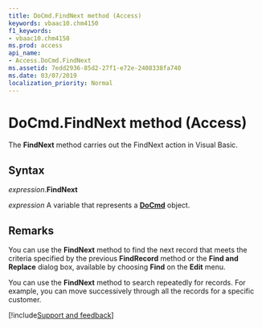 ```yaml
---
title: DoCmd.FindNext method (Access)
keywords: vbaac10.chm4150
f1_keywords:
- vbaac10.chm4150
ms.prod: access
api_name:
- Access.DoCmd.FindNext
ms.assetid: 7edd2936-85d2-27f1-e72e-2408338fa740
ms.date: 03/07/2019
localization_priority: Normal
---
```



# DoCmd.FindNext method (Access)

The **FindNext** method carries out the FindNext action in Visual Basic.


## Syntax

_expression_.**FindNext**

_expression_ A variable that represents a **[DoCmd](Access.DoCmd.md)** object.


## Remarks

You can use the **FindNext** method to find the next record that meets the criteria specified by the previous **FindRecord** method or the **Find and Replace** dialog box, available by choosing **Find** on the **Edit** menu. 

You can use the **FindNext** method to search repeatedly for records. For example, you can move successively through all the records for a specific customer.



[!include[Support and feedback](~/includes/feedback-boilerplate.md)]